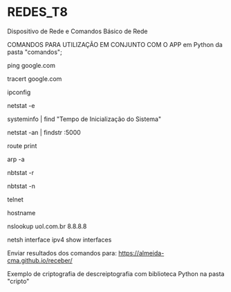 # REDES_T8
Dispositivo de Rede e Comandos Básico de Rede

COMANDOS PARA UTILIZAÇÃO EM CONJUNTO COM O APP em Python da pasta "comandos";

ping google.com

tracert google.com

ipconfig

netstat -e

systeminfo | find "Tempo de Inicialização do Sistema"

netstat -an | findstr :5000

route print

arp -a

nbtstat -r

nbtstat -n

telnet

hostname

nslookup uol.com.br 8.8.8.8

netsh interface ipv4 show interfaces

Enviar resultados dos comandos para:
https://almeida-cma.github.io/receber/

Exemplo de criptografia de descreiptografia com biblioteca Python na pasta "cripto"
